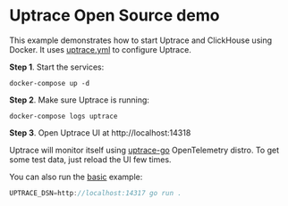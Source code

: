 # Uptrace Open Source demo

This example demonstrates how to start Uptrace and ClickHouse using Docker. It uses
[uptrace.yml](uptrace.yml) to configure Uptrace.

**Step 1**. Start the services:

```shell
docker-compose up -d
```

**Step 2**. Make sure Uptrace is running:

```shell
docker-compose logs uptrace
```

**Step 3**. Open Uptrace UI at http://localhost:14318

Uptrace will monitor itself using [uptrace-go](https://github.com/uptrace/uptrace-go) OpenTelemetry
distro. To get some test data, just reload the UI few times.

You can also run the [basic](https://github.com/uptrace/uptrace-go/tree/master/example/basic)
example:

```go
UPTRACE_DSN=http://localhost:14317 go run .
```
